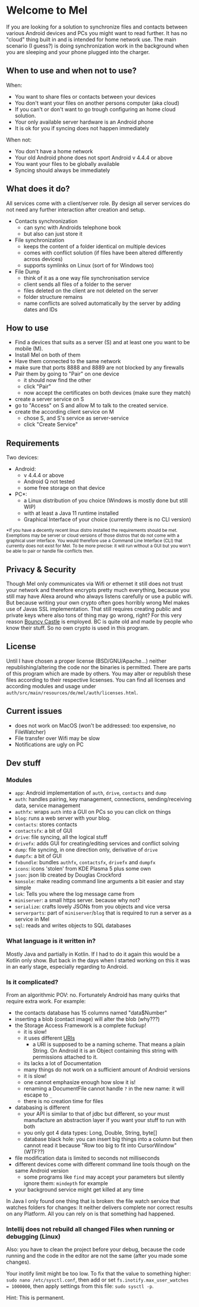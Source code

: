 # Welcome to Mel
If you are looking for a solution to synchronize files and contacts between various Android devices and PCs you might want to read further.
It has no "cloud" thing built in and is intended for home network use. 
The main scenario (I guess?) is doing synchronization work in the background when you are sleeping and your phone plugged into the charger.

## When to use and when not to use?
When:
- You want to share files or contacts between your devices
- You don't want your files on another persons computer (aka cloud)
- If you can't or don't want to go trough configuring an home cloud solution.
- Your only available server hardware is an Android phone
- It is ok for you if syncing does not happen immediately

When not:
- You don't have a home network
- Your old Android phone does not sport Android v 4.4.4 or above
- You want your files to be globally available
- Syncing should always be immediately

## What does it do?
All services come with a client/server role. By design all server services do not need any further interaction after creation and setup. 

- Contacts synchronization
  - can sync with Androids telephone book
  - but also can just store it
- File synchronization
  - keeps the content of a folder identical on multiple devices
  - comes with conflict solution (if files have been altered differently across devices)
  - supports symlinks on Linux (sort of for Windows too)
- File Dump
  - think of it as a one way file synchronisation service
  - client sends all files of a folder to the server
  - files deleted on the client are not deleted on the server
  - folder structure remains
  - name conflicts are solved automatically by the server by adding dates and IDs
  
 ## How to use
 - Find a devices that suits as a server (S) and at least one you want to be mobile (M).
 - Install Mel on both of them
 - Have them connected to the same network
 - make sure that ports 8888 and 8889 are not blocked by any firewalls
 - Pair them by going to "Pair" on one device
   - it should now find the other
   - click "Pair"
   - now accept the certificates on both devices (make sure they match)
 - create a server service on S
 - go to "Access" on S and allow M to talk to the created service.
 - create the according client service on M
   - chose S, and S's service as server-service
   - click "Create Service" 

## Requirements
Two devices:
- Android:
  - v 4.4.4 or above
  - Android Q not tested
  - some free storage on that device
- PC*:
  - a Linux distribution of you choice (Windows is mostly done but still WIP)
  - with at least a Java 11 runtime installed
  - Graphical Interface of your choice (currently there is no CLI version)

<sub>
*If you have a decently recent linux distro installed the requirements should be met.
Exemptions may be server or cloud versions of those distros that do not come with a graphical user interface.
You would therefore use a Command Line Interface (CLI) that currently does not exist for Mel.
To be more precise: it will run without a GUI but you won't be able to pair or handle file conflicts then.
</sub>

## Privacy & Security
Though Mel only communicates via Wifi or ethernet it still does not trust your network and therefore encrypts pretty much everything, because you still may have Alexa around who always listens carefully or use a public wifi.
But because writing your own crypto often goes horribly wrong Mel makes use of Javas SSL implementation.
That still requires creating public and private keys where also tons of thing may go wrong, right?
For this very reason [Bouncy Castle](https://www.bouncycastle.org/java.html) is employed. BC is quite old and made by people who know their stuff.
So no own crypto is used in this program.


## License
Until I have chosen a proper license (BSD/GNU/Apache...) neither republishing/altering the code nor the binaries is permitted.
There are parts of this program which are made by others. You may alter or republish these files according to their respective licsenses.
You can find all licenses and according modules and usage under `auth/src/main/resources/de/mel/auth/licenses.html`.

## Current issues
- does not work on MacOS (won't be addressed: too expensive, no FileWatcher)
- File transfer over Wifi may be slow
- Notifications are ugly on PC

## Dev stuff
### Modules
- `app`: Android implementation of `auth`, `drive`, `contacts` and `dump`
- `auth`: handles pairing, key management, connections, sending/receiving data, service management
- `authfx`: wraps `auth` into a GUI on PCs so you can click on things
- `blog`: runs a web server with your blog. 
- `contacts`: stores contacts
- `contactsfx`: a bit of GUI
- `drive`: file syncing, all the logical stuff
- `drivefx`: adds GUI for creating/editing services and conflict solving
- `dump`: file syncing, in one direction only, derivative of `drive`
- `dumpfx`: a bit of GUI
- `fxbundle`: bundles `authfx`, `contactsfx`, `drivefx` and `dumpfx`
- `icons`: icons 'stolen' from KDE Plasma 5 plus some own
- `json`: json lib created by Douglas Crockford
- `konsole`: make reading command line arguments a bit easier and stay simple
- `lok`: Tells you where the log message came from
- `miniserver`: a small https server. because why not?
- `serialize`: crafts lovely JSONs from you objects and vice versa
- `serverparts`: part of `miniserver`/`blog` that is required to run a server as a service in Mel
- `sql`: reads and writes objects to SQL databases



### What language is it written in?
Mostly Java and partially in Kotlin. If I had to do it again this would be a Kotlin only show.
But back in the days when I started working on this it was in an early stage, especially regarding to Android.

### Is it complicated?
From an algorithmic POV: no. Fortunately Android has many quirks that require extra work.
For example:
- the contacts database has 15 columns named "data$Number"
- inserting a blob (contact image) will alter the blob (why???)
- the Storage Access Framework is a complete fuckup!
  - it is slow!
  - it uses different [URIs](https://en.wikipedia.org/wiki/Uniform_Resource_Identifier)
    - a URI is supposed to be a naming scheme. That means a plain String. 
    On Android it is an Object containing this string with permissions attached to it.
  - its lacks a lot of Documentation
  - many things do not work on a sufficient amount of Android versions
  - it is slow!
  - one cannot emphasize enough how slow it is!
  - renaming a DocumentFile cannot handle `?` in the new name: it will escape to `_`
  - there is no creation time for files
- databasing is different
  - your API is similar to that of jdbc but different, so your must manufacture an abstraction layer if you want your stuff to run with both
  - you only got 4 data types: Long, Double, String, byte[]
  - database black hole: you can insert big things into a column but then cannot read it because "Row too big to fit into CursorWindow" (WTF??)
- file modification data is limited to seconds not milliseconds
- different devices come with different command line tools though on the same Android version
  - some programs like `find` may accept your parameters but silently ignore them: `mindepth` for example
- your background service might get killed at any time

In Java I only found one thing that is broken:
the file watch service that watches folders for changes:
It neither delivers complete nor correct results on any Platform. All you can rely on is that something had happened.


### Intellij does not rebuild all changed Files when running or debugging (Linux)
Also: you have to clean the project before your debug, because the code running and the code in the editor are not the same (after you made some changes).

Your inotify limit might be too low. To fix that the value to something higher:
`sudo nano /etc/sysctl.conf`, then add or set
`fs.inotify.max_user_watches = 1000000`, then apply settings from this file:
`sudo sysctl -p`. 

Hint: This is permanent.

